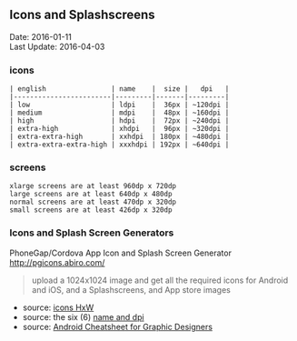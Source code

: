 ## Icons and Splashscreens ##
Date: 2016-01-11<br>
Last Update: 2016-04-03

### icons ###

    | english                | name    |  size |   dpi   |
    |------------------------|---------|-------|---------|
    | low                    | ldpi    |  36px | ~120dpi |
    | medium                 | mdpi    |  48px | ~160dpi |
    | high                   | hdpi    |  72px | ~240dpi |
    | extra-high             | xhdpi   |  96px | ~320dpi |
    | extra-extra-high       | xxhdpi  | 180px | ~480dpi |
    | extra-extra-extra-high | xxxhdpi | 192px | ~640dpi |

### screens ###

    xlarge screens are at least 960dp x 720dp
    large screens are at least 640dp x 480dp
    normal screens are at least 470dp x 320dp
    small screens are at least 426dp x 320dp

### Icons and Splash Screen Generators ###

PhoneGap/Cordova App Icon and Splash Screen Generator<br />
http://pgicons.abiro.com/
> upload a 1024x1024 image and get all the required icons for Android and iOS, and a Splashscreens, and App store images

- source: [icons HxW](http://developer.android.com/guide/practices/screens_support.html#DesigningResources)
- source: the six (6) [name and dpi](http://developer.android.com/guide/practices/screens_support.html#range)
- source: [Android Cheatsheet for Graphic Designers](http://petrnohejl.github.io/Android-Cheatsheet-For-Graphic-Designers/)
